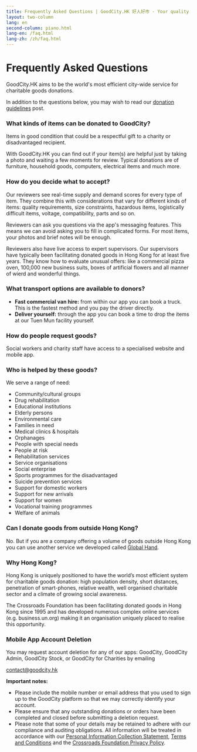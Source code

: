 ```yaml
---
title: Frequently Asked Questions | GoodCity.HK 好人好市 - Your quality donated items can help people in need.
layout: two-column
lang: en
second-column: piano.html
lang-en: /faq.html
lang-zh: /zh/faq.html
---
```


# Frequently Asked Questions

GoodCity.HK aims to be the world's most efficient city-wide service for charitable goods donations.

In addition to the questions below, you may wish to read our [donation guidelines](/donate-guidelines.html) post.

### <a name="whatkindsofgoods"></a>What kinds of items can be donated to GoodCity?

Items in good condition that could be a respectful gift to a charity or disadvantaged recipient.

With GoodCity.HK you can find out if your item(s) are helpful just by taking a photo and waiting a few moments for review. Typical donations are of furniture, household goods, computers, electrical items and much more.

### <a name="howdoreviewersdecide"></a>How do you decide what to accept?

Our reviewers see real-time supply and demand scores for every type of item. They combine this with considerations that vary for different kinds of items: quality requirements, size constraints, hazardous items, logistically difficult items, voltage, compatibility, parts and so on.

Reviewers can ask you questions via the app's messaging features. This means we can avoid asking you to fill in complicated forms. For most items, your photos and brief notes will be enough.

Reviewers also have live access to expert supervisors. Our supervisors have typically been facilitating donated goods in Hong Kong for at least five years. They know how to evaluate unusual offers: like a commercial pizza oven, 100,000 new business suits, boxes of artificial flowers and all manner of wierd and wonderful things.

### <a name="whattransportoptionsareavailable"></a>What transport options are available to donors?

- **Fast commercial van hire:** from within our app you can book a truck. This is the fastest method and you pay the driver directly.
- **Deliver yourself:** through the app you can book a time to drop the items at our Tuen Mun facility yourself.

### <a name="howarerequestsmade"></a>How do people request goods?

Social workers and charity staff have access to a specialised website and mobile app.

### <a name="whoishelped"></a>Who is helped by these goods?

We serve a range of need:

- Community/cultural groups
- Drug rehabilitation
- Educational institutions
- Elderly persons
- Environmental care
- Families in need
- Medical clinics & hospitals
- Orphanages
- People with special needs
- People at risk
- Rehabilitation services
- Service organisations
- Social enterprise
- Sports programmes for the disadvantaged
- Suicide prevention services
- Support for domestic workers
- Support for new arrivals
- Support for women
- Vocational training programmes
- Welfare of animals

### <a name="canidonateoutsidehk"></a>Can I donate goods from outside Hong Kong?

No. But if you are a company offering a volume of goods outside Hong Kong you can use another service we developed
  called [Global Hand](https://www.globalhand.org).

### Why Hong Kong?

Hong Kong is uniquely positioned to have the world’s most efficient system for charitable goods donation: high population density, short distances, penetration of smart-phones, relative wealth, well organised charitable sector and a climate of growing social awareness.

The Crossroads Foundation has been facilitating donated goods in Hong Kong since 1995 and has developed numerous complex online services (e.g. business.un.org) making it an organisation uniquely placed to realise this opportunity.

### <a name="account-deletion"></a>Mobile App Account Deletion

You may request account deletion for any of our apps: GoodCity, GoodCity Admin, GoodCity Stock, or GoodCity for Charities by emailing

<a href="mailto:contact@goodcity.hk">contact@goodcity.hk</a>

<strong>Important notes:</strong>

- Please include the mobile number or email address that you used to sign up to the GoodCity platform so that we may correctly identify your account.
- Please ensure that any outstanding donations or orders have been completed and closed before submitting a deletion request.
- Please note that some of your details may be retained to adhere with our compliance and auditing obligations. All information will be treated in accordance with our <a href="https://app.goodcity.hk/pics">Personal Information Collection Statement</a>, <a href="https://app.goodcity.hk/terms_and_conditions">Terms and Conditions</a> and the <a href="https://www.crossroads.org.hk/home/contact/privacy/">Crossroads Foundation Privacy Policy</a>.
